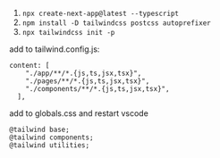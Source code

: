 1. `npx create-next-app@latest --typescript`
2. `npm install -D tailwindcss postcss autoprefixer`
3. `npx tailwindcss init -p`

add to tailwind.config.js:

```
content: [
    "./app/**/*.{js,ts,jsx,tsx}",
    "./pages/**/*.{js,ts,jsx,tsx}",
    "./components/**/*.{js,ts,jsx,tsx}",
  ],
```

add to globals.css and restart vscode

```
@tailwind base;
@tailwind components;
@tailwind utilities;
```

<!-- potential: -->
<!-- npm i next-themes -->
